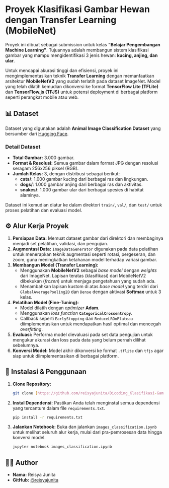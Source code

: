 # Proyek Klasifikasi Gambar Hewan dengan Transfer Learning (MobileNet)

Proyek ini dibuat sebagai submission untuk kelas **"Belajar Pengembangan Machine Learning"**. Tujuannya adalah membangun sistem klasifikasi gambar yang mampu mengidentifikasi 3 jenis hewan: **kucing, anjing, dan ular**.

Untuk mencapai akurasi tinggi dan efisiensi, proyek ini mengimplementasikan teknik **Transfer Learning** dengan memanfaatkan arsitektur **MobileNetV2** yang sudah terlatih pada dataset ImageNet. Model yang telah dilatih kemudian dikonversi ke format **TensorFlow Lite (TFLite)** dan **TensorFlow.js (TFJS)** untuk potensi deployment di berbagai platform seperti perangkat mobile atau web.

## 📊 Dataset

Dataset yang digunakan adalah **Animal Image Classification Dataset** yang bersumber dari [Hugging Face](https://huggingface.co/datasets/AlvaroVasquezAI/Animal_Image_Classification_Dataset).

### Detail Dataset
* **Total Gambar:** 3.000 gambar.
* **Format & Resolusi:** Semua gambar dalam format JPG dengan resolusi seragam 256x256 piksel (RGB).
* **Jumlah Kelas:** 3, dengan distribusi sebagai berikut:
    * **cats/**: 1.000 gambar kucing dari berbagai ras dan lingkungan.
    * **dogs/**: 1.000 gambar anjing dari berbagai ras dan aktivitas.
    * **snakes/**: 1.000 gambar ular dari berbagai spesies di habitat alaminya.

Dataset ini kemudian diatur ke dalam direktori `train/`, `val/`, dan `test/` untuk proses pelatihan dan evaluasi model.

## ⚙️ Alur Kerja Proyek

1.  **Persiapan Data:** Memuat dataset gambar dari direktori dan membaginya menjadi set pelatihan, validasi, dan pengujian.
2.  **Augmentasi Data:** `ImageDataGenerator` digunakan pada data pelatihan untuk menerapkan teknik augmentasi seperti rotasi, pergeseran, dan zoom, guna meningkatkan ketahanan model terhadap variasi gambar.
3.  **Membangun Model (Transfer Learning):**
    * Menggunakan **MobileNetV2** sebagai *base model* dengan *weights* dari ImageNet. Lapisan teratas (klasifikasi) dari MobileNetV2 dibekukan (*frozen*) untuk menjaga pengetahuan yang sudah ada.
    * Menambahkan lapisan kustom di atas *base model* yang terdiri dari `GlobalAveragePooling2D` dan `Dense` dengan aktivasi **Softmax** untuk 3 kelas.
4.  **Pelatihan Model (Fine-Tuning):**
    * Model dilatih dengan *optimizer* **Adam**.
    * Menggunakan *loss function* **`CategoricalCrossentropy`**.
    * Callback seperti `EarlyStopping` dan `ReduceLROnPlateau` diimplementasikan untuk mendapatkan hasil optimal dan mencegah *overfitting*.
5.  **Evaluasi:** Performa model dievaluasi pada set data pengujian untuk mengukur akurasi dan loss pada data yang belum pernah dilihat sebelumnya.
6.  **Konversi Model:** Model akhir dikonversi ke format `.tflite` dan `tfjs` agar siap untuk diimplementasikan di berbagai platform.

## 🚀 Instalasi & Penggunaan

1.  **Clone Repository:**
    ```bash
    git clone [https://github.com/reisyajunita/Dicoding_Klasifikasi-Gambar-Pengembangan-ML.git](https://github.com/reisyajunita/Dicoding_Klasifikasi-Gambar-Pengembangan-ML.git)
    ```
2.  **Instal Dependensi:**
    Pastikan Anda telah menginstal semua dependensi yang tercantum dalam file `requirements.txt`.
    ```bash
    pip install -r requirements.txt
    ```
3.  **Jalankan Notebook:**
    Buka dan jalankan `images_classification.ipynb` untuk melihat seluruh alur kerja, mulai dari pra-pemrosesan data hingga konversi model.
    ```bash
    jupyter notebook images_classification.ipynb
    ```

## 🧑‍💻 Author

* **Nama:** Reisya Junita
* **GitHub:** [@reisyajunita](https://github.com/reisyajunita)
